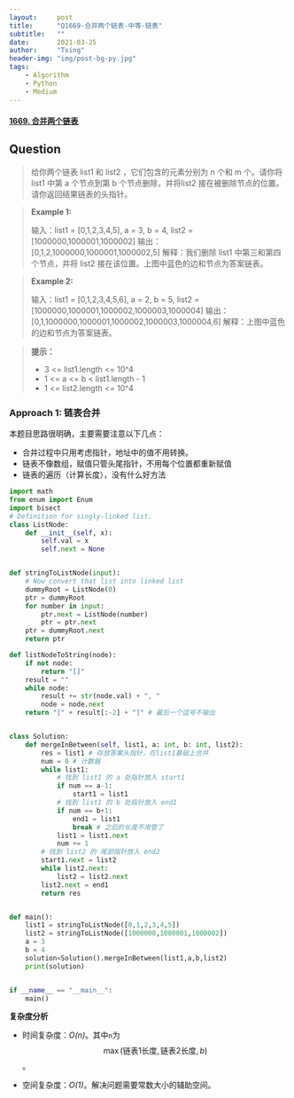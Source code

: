 ```yaml
---
layout:     post
title:      "Q1669-合并两个链表-中等-链表"
subtitle:   ""
date:       2021-03-25
author:     "Txing"
header-img: "img/post-bg-py.jpg"
tags:
    - Algorithm
    - Python
    - Medium
---
```


#### [1669. 合并两个链表](https://leetcode-cn.com/problems/merge-in-between-linked-lists/)

## Question

> 给你两个链表 list1 和 list2 ，它们包含的元素分别为 n 个和 m 个。请你将 list1 中第 a 个节点到第 b 个节点删除，并将list2 接在被删除节点的位置。请你返回结果链表的头指针。
>

> **Example 1:**
>
> 输入：list1 = [0,1,2,3,4,5], a = 3, b = 4, list2 = [1000000,1000001,1000002]
> 输出：[0,1,2,1000000,1000001,1000002,5]
> 解释：我们删除 list1 中第三和第四个节点，并将 list2 接在该位置。上图中蓝色的边和节点为答案链表。

> **Example 2:**
>
> 输入：list1 = [0,1,2,3,4,5,6], a = 2, b = 5, list2 = [1000000,1000001,1000002,1000003,1000004]
> 输出：[0,1,1000000,1000001,1000002,1000003,1000004,6]
> 解释：上图中蓝色的边和节点为答案链表。

> **提示：**
>
> - 3 <= list1.length <= 10^4
> - 1 <= a <= b < list1.length - 1
> - 1 <= list2.length <= 10^4



### Approach 1:  链表合并

本题目思路很明确，主要需要注意以下几点：

- 合并过程中只用考虑指针，地址中的值不用转换。
- 链表不像数组，赋值只管头尾指针，不用每个位置都重新赋值
- 链表的遍历（计算长度），没有什么好方法


```python
import math
from enum import Enum
import bisect
# Definition for singly-linked list.
class ListNode:
    def __init__(self, x):
        self.val = x
        self.next = None


def stringToListNode(input):
    # Now convert that list into linked list
    dummyRoot = ListNode(0)
    ptr = dummyRoot
    for number in input:
        ptr.next = ListNode(number)
        ptr = ptr.next
    ptr = dummyRoot.next
    return ptr

def listNodeToString(node):
    if not node:
        return "[]"
    result = ""
    while node:
        result += str(node.val) + ", "
        node = node.next
    return "[" + result[:-2] + "]" # 最后一个逗号不输出


class Solution:
    def mergeInBetween(self, list1, a: int, b: int, list2):
        res = list1 # 存放答案头指针，在list1基础上合并
        num = 0 # 计数器
        while list1:
            # 找到 list1 的 a 处指针放入 start1
            if num == a-1: 
                start1 = list1
            # 找到 list1 的 b 处指针放入 end1
            if num == b+1:
                end1 = list1
                break # 之后的长度不用管了
            list1 = list1.next
            num += 1
        # 找到 list2 的 尾部指针放入 end2
        start1.next = list2
        while list2.next: 
            list2 = list2.next
        list2.next = end1
        return res


def main():
    list1 = stringToListNode([0,1,2,3,4,5])
    list2 = stringToListNode([1000000,1000001,1000002])
    a = 3
    b = 4
    solution=Solution().mergeInBetween(list1,a,b,list2)
    print(solution)


if __name__ == "__main__":
    main()
```

**复杂度分析**

- 时间复杂度：*O(n)*。其中`n`为 $$\max(\text{链表1长度}, \text{链表2长度}, b)$$。

- 空间复杂度：*O(1)*。解决问题需要常数大小的辅助空间。

  
